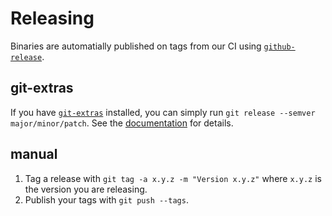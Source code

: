 # Releasing

Binaries are automatially published on tags from our CI using [`github-release`](https://github.com/aktau/github-release).

## git-extras

If you have [`git-extras`](https://github.com/tj/git-extras) installed, you can simply run `git release --semver major/minor/patch`. See the [documentation](https://github.com/tj/git-extras/blob/master/Commands.md#git-release) for details.

## manual

1. Tag a release with `git tag -a x.y.z -m "Version x.y.z"` where `x.y.z` is the version you are releasing.
2. Publish your tags with `git push --tags`.
